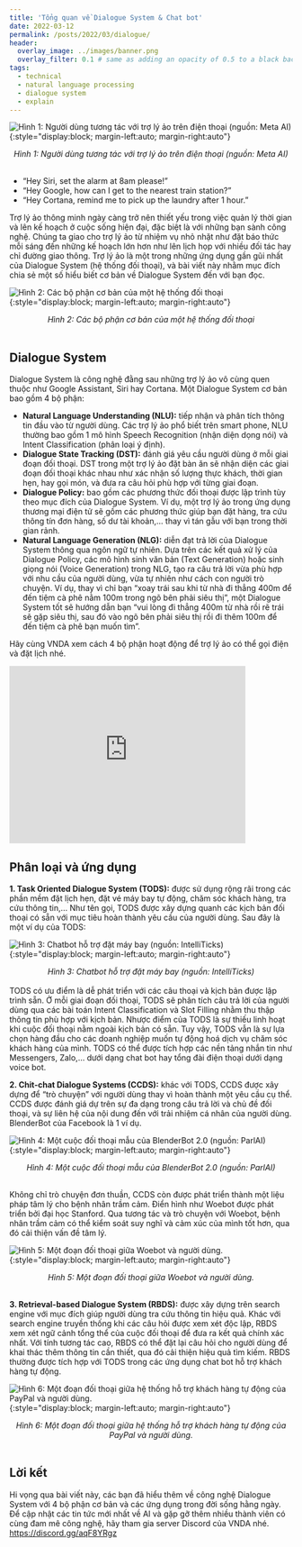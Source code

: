 ```yaml
---
title: 'Tổng quan về Dialogue System & Chat bot'
date: 2022-03-12
permalink: /posts/2022/03/dialogue/
header:
  overlay_image: ../images/banner.png
  overlay_filter: 0.1 # same as adding an opacity of 0.5 to a black background
tags:
  - technical
  - natural language processing
  - dialogue system
  - explain
---
```


![Hình 1: Người dùng tương tác với trợ lý ảo trên điện thoại (nguồn: Meta AI)](/images/2022-03-12-dialogue/figure1.png){:style="display:block; margin-left:auto; margin-right:auto"}
<div style="text-align: center;">
<em>Hình 1: Người dùng tương tác với trợ lý ảo trên điện thoại (nguồn: Meta AI)</em>
</div>
<br>

- “Hey Siri, set the alarm at 8am please!”
- “Hey Google, how can I get to the nearest train station?”
- “Hey Cortana, remind me to pick up the laundry after 1 hour.”

Trợ lý ảo thông minh ngày càng trở nên thiết yếu trong việc quản lý thời gian và lên kế hoạch ở cuộc sống hiện đại, đặc biệt là với những bạn sành công nghệ. 
Chúng ta giao cho trợ lý ảo từ nhiệm vụ nhỏ nhặt như đặt báo thức mỗi sáng đến những kế hoạch lớn hơn như lên lịch họp với nhiều đối tác hay chỉ đường giao thông. 
Trợ lý ảo là một trong những ứng dụng gần gũi nhất của Dialogue System (hệ thống đối thoại), và bài viết này nhằm mục đích chia sẻ một số hiểu biết cơ bản về Dialogue System đến với bạn đọc.

![Hình 2: Các bộ phận cơ bản của một hệ thống đối thoại](/images/2022-03-12-dialogue/figure2.png){:style="display:block; margin-left:auto; margin-right:auto"}
<div style="text-align: center;">
<em>Hình 2: Các bộ phận cơ bản của một hệ thống đối thoại</em>
</div>
<br>

## Dialogue System
Dialogue System là công nghệ đằng sau những trợ lý ảo vô cùng quen thuộc như Google Assistant, Siri hay Cortana. Một Dialogue System cơ bản bao gồm 4 bộ phận:

- **Natural Language Understanding (NLU):** tiếp nhận và phân tích thông tin đầu vào từ người dùng. Các trợ lý ảo phổ biết trên smart phone, NLU thường bao gồm 1 mô hình Speech Recognition (nhận diện dọng nói) và Intent Classification (phân loại ý định).
- **Dialogue State Tracking (DST):** đánh giá yêu cầu người dùng ở mỗi giai đoạn đối thoại. DST trong một trợ lý ảo đặt bàn ăn sẽ nhận diện các giai đoạn đối thoại khác nhau như xác nhận số lượng thực khách, thời gian hẹn, hay gọi món, và đưa ra câu hỏi phù hợp với từng giai đoạn.
- **Dialogue Policy:** bao gồm các phương thức đối thoại được lập trình tùy theo mục đích của Dialogue System. Ví dụ, một trợ lý ảo trong ứng dụng thương mại điện tử sẽ gồm các phương thức giúp bạn đặt hàng, tra cứu thông tín đơn hàng, số dư tài khoản,… thay vì tán gẫu với bạn trong thời gian rảnh.
- **Natural Language Generation (NLG):** diễn đạt trả lời của Dialogue System thông qua ngôn ngữ tự nhiên. Dựa trên các kết quả xử lý của Dialogue Policy, các mô hình sinh văn bản (Text Generation) hoặc sinh giọng nói (Voice Generation) trong NLG, tạo ra câu trả lời vừa phù hợp với nhu cầu của người dùng, vừa tự nhiên như cách con người trò chuyện. Ví dụ, thay vì chỉ bạn “xoay trái sau khi từ nhà đi thẳng 400m để đến tiệm cà phê nằm 100m trong ngõ bên phải siêu thị”, một Dialogue System tốt sẽ hướng dẫn bạn “vui lòng đi thẳng 400m từ nhà rồi rẽ trái sẽ gặp siêu thị, sau đó vào ngõ bên phải siêu thị rồi đi thêm 100m để đến tiệm cà phê bạn muốn tìm”.

Hãy cùng VNDA xem cách 4 bộ phận hoạt động để trợ lý ảo có thể gọi điện và đặt lịch nhé.

<iframe width="420" height="315" src="http://www.youtube.com/embed/pKVppdt_-B4" frameborder="0" allowfullscreen></iframe>

## Phân loại và ứng dụng
**1. Task Oriented Dialogue System (TODS):** được sử dụng rộng rãi trong các phần mềm đặt lịch hẹn, đặt vé máy bay tự động, chăm sóc khách hàng, tra cứu thông tin,… Như tên gọi, TODS được xây dựng quanh các kịch bản đối thoại có sẵn với mục tiêu hoàn thành yêu cầu của người dùng. Sau đây là một ví dụ của TODS:

![Hình 3: Chatbot hỗ trợ đặt máy bay (nguồn: IntelliTicks)](/images/2022-03-12-dialogue/figure3.png){:style="display:block; margin-left:auto; margin-right:auto"}
<div style="text-align: center;">
<em>Hình 3: Chatbot hỗ trợ đặt máy bay (nguồn: IntelliTicks)</em>
</div>
<br>
TODS có ưu điểm là dễ phát triển với các câu thoại và kịch bản được lập trình sẵn. Ở mỗi giai đoạn đối thoại, TODS sẽ phân tích câu trả lời của người dùng qua các bài toán Intent Classification và Slot Filling nhằm thu thập thông tin phù hợp với kịch bản. Nhược điểm của TODS là sự thiếu linh hoạt khi cuộc đối thoại nằm ngoài kịch bản có sẵn. Tuy vậy, TODS vẫn là sự lựa chọn hàng đầu cho các doanh nghiệp muốn tự động hoá dịch vụ chăm sóc khách hàng của mình. TODS có thể được tích hợp các nền tảng nhắn tin như Messengers, Zalo,… dưới dạng chat bot hay tổng đài điện thoại dưới dạng voice bot.

**2. Chit-chat Dialogue Systems (CCDS):** khác với TODS, CCDS được xây dựng để “trò chuyện” với người dùng thay vì hoàn thành một yêu cầu cụ thể. CCDS được đánh giá dự trên sự đa dạng trong câu trả lời và chủ đề đối thoại, và sự liên hệ của nội dung đến với trải nhiệm cá nhân của người dùng. BlenderBot của Facebook là 1 ví dụ.

![Hình 4: Một cuộc đối thoại mẫu của BlenderBot 2.0 (nguồn: ParlAI)](/images/2022-03-12-dialogue/figure4.png){:style="display:block; margin-left:auto; margin-right:auto"}
<div style="text-align: center;">
<em>Hình 4: Một cuộc đối thoại mẫu của BlenderBot 2.0 (nguồn: ParlAI)</em>
</div>
<br>

Không chỉ trò chuyện đơn thuần, CCDS còn được phát triển thành một liệu pháp tâm lý cho bệnh nhân trầm cảm. Điển hình như Woebot được phát triển bởi đại học Stanford. Qua tương tác và trò chuyện với Woebot, bệnh nhân trầm cảm có thể kiểm soát suy nghĩ và cảm xúc của mình tốt hơn, qua đó cải thiện vấn đề tâm lý.

![Hình 5: Một đoạn đối thoại giữa Woebot và người dùng.](/images/2022-03-12-dialogue/figure5.jpeg){:style="display:block; margin-left:auto; margin-right:auto"}
<div style="text-align: center;">
<em>Hình 5: Một đoạn đối thoại giữa Woebot và người dùng.</em>
</div>
<br>

**3. Retrieval-based Dialogue System (RBDS):** được xây dựng trên search engine với mục đích giúp người dùng tra cứu thông tin hiệu quả. Khác với search engine truyền thống khi các câu hỏi được xem xét độc lập, RBDS xem xét ngữ cảnh tổng thể của cuộc đối thoại để đưa ra kết quả chính xác nhất. Với tính tương tác cao, RBDS có thể đặt lại câu hỏi cho người dùng để khai thác thêm thông tin cần thiết, qua đó cải thiện hiệu quả tìm kiếm. RBDS thường được tích hợp với TODS trong các ứng dụng chat bot hỗ trợ khách hàng tự động.

![Hình 6: Một đoạn đối thoại giữa hệ thống hỗ trợ khách hàng tự động của PayPal và người dùng.](/images/2022-03-12-dialogue/figure6.png){:style="display:block; margin-left:auto; margin-right:auto"}
<div style="text-align: center;">
<em>Hình 6: Một đoạn đối thoại giữa hệ thống hỗ trợ khách hàng tự động của PayPal và người dùng.</em>
</div>
<br>

## Lời kết
Hi vọng qua bài viết này, các bạn đã hiểu thêm về công nghệ Dialogue System với 4 bộ phận cơ bản và các ứng dụng trong đời sống hằng ngày. Để cập nhật các tin tức mới nhất về AI và gặp gỡ thêm nhiều thành viên có cùng đam mê công nghệ, hãy tham gia server Discord của VNDA nhé. https://discord.gg/aqF8YRgz